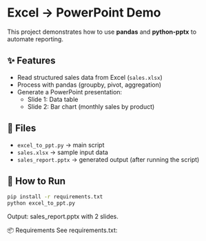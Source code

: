 # Excel → PowerPoint Demo

This project demonstrates how to use **pandas** and **python-pptx** to automate reporting.

## ✨ Features

- Read structured sales data from Excel (`sales.xlsx`)
- Process with pandas (groupby, pivot, aggregation)
- Generate a PowerPoint presentation:
  - Slide 1: Data table
  - Slide 2: Bar chart (monthly sales by product)

## 📂 Files

- `excel_to_ppt.py` → main script
- `sales.xlsx` → sample input data
- `sales_report.pptx` → generated output (after running the script)

## 🚀 How to Run
```bash
pip install -r requirements.txt
python excel_to_ppt.py
```
Output: sales_report.pptx with 2 slides.

📦 Requirements
See requirements.txt:
